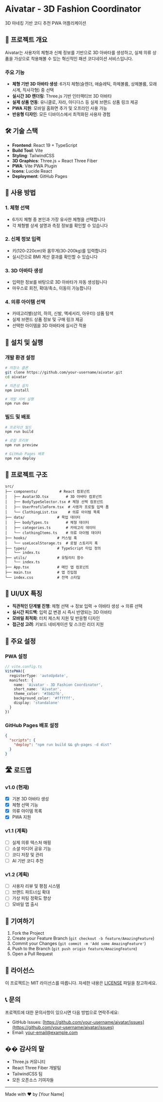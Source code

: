 # Aivatar - 3D Fashion Coordinator

3D 마네킹 기반 코디 추천 PWA 어플리케이션

## 🎯 프로젝트 개요

Aivatar는 사용자의 체형과 신체 정보를 기반으로 3D 아바타를 생성하고, 실제 의류 상품을 가상으로 착용해볼 수 있는 혁신적인 패션 코디네이션 서비스입니다.

### 주요 기능

- **체형 기반 3D 아바타 생성**: 6가지 체형(슬렌더, 애슬레틱, 하체볼륨, 상체볼륨, 모래시계, 직사각형) 중 선택
- **실시간 3D 렌더링**: Three.js 기반 인터랙티브 3D 아바타
- **실제 상품 연동**: 유니클로, 자라, 아디다스 등 실제 브랜드 상품 링크 제공
- **PWA 지원**: 모바일 홈화면 추가 및 오프라인 사용 가능
- **반응형 디자인**: 모든 디바이스에서 최적화된 사용자 경험

## 🛠️ 기술 스택

- **Frontend**: React 19 + TypeScript
- **Build Tool**: Vite
- **Styling**: TailwindCSS
- **3D Graphics**: Three.js + React Three Fiber
- **PWA**: Vite PWA Plugin
- **Icons**: Lucide React
- **Deployment**: GitHub Pages

## 📱 사용 방법

### 1. 체형 선택
- 6가지 체형 중 본인과 가장 유사한 체형을 선택합니다
- 각 체형별 상세 설명과 측정 정보를 확인할 수 있습니다

### 2. 신체 정보 입력
- 키(120-220cm)와 몸무게(30-200kg)를 입력합니다
- 실시간으로 BMI 계산 결과를 확인할 수 있습니다

### 3. 3D 아바타 생성
- 입력한 정보를 바탕으로 3D 아바타가 자동 생성됩니다
- 마우스로 회전, 확대/축소, 이동이 가능합니다

### 4. 의류 아이템 선택
- 카테고리별(상의, 하의, 신발, 액세서리, 아우터) 상품 탐색
- 실제 브랜드 상품 정보 및 구매 링크 제공
- 선택한 아이템을 3D 아바타에 실시간 적용

## 🚀 설치 및 실행

### 개발 환경 설정

```bash
# 저장소 클론
git clone https://github.com/your-username/aivatar.git
cd aivatar

# 의존성 설치
npm install

# 개발 서버 실행
npm run dev
```

### 빌드 및 배포

```bash
# 프로덕션 빌드
npm run build

# 로컬 프리뷰
npm run preview

# GitHub Pages 배포
npm run deploy
```

## 📁 프로젝트 구조

```
src/
├── components/          # React 컴포넌트
│   ├── Avatar3D.tsx        # 3D 아바타 컴포넌트
│   ├── BodyTypeSelector.tsx # 체형 선택 컴포넌트
│   ├── UserProfileForm.tsx  # 사용자 프로필 입력 폼
│   └── ClothingList.tsx     # 의류 아이템 목록
├── data/               # 목업 데이터
│   ├── bodyTypes.ts        # 체형 데이터
│   ├── categories.ts       # 카테고리 데이터
│   └── clothingItems.ts    # 의류 아이템 데이터
├── hooks/              # 커스텀 훅
│   └── useLocalStorage.ts  # 로컬 스토리지 훅
├── types/              # TypeScript 타입 정의
│   └── index.ts
├── utils/              # 유틸리티 함수
│   └── index.ts
├── App.tsx             # 메인 앱 컴포넌트
├── main.tsx            # 앱 진입점
└── index.css           # 전역 스타일
```

## 🎨 UI/UX 특징

- **직관적인 단계별 진행**: 체형 선택 → 정보 입력 → 아바타 생성 → 의류 선택
- **실시간 피드백**: 입력 값 변경 시 즉시 반영되는 3D 아바타
- **모바일 최적화**: 터치 제스처 지원 및 반응형 디자인
- **접근성 고려**: 키보드 네비게이션 및 스크린 리더 지원

## 🔧 주요 설정

### PWA 설정
```typescript
// vite.config.ts
VitePWA({
  registerType: 'autoUpdate',
  manifest: {
    name: 'Aivatar - 3D Fashion Coordinator',
    short_name: 'Aivatar',
    theme_color: '#3b82f6',
    background_color: '#ffffff',
    display: 'standalone'
  }
})
```

### GitHub Pages 배포 설정
```json
{
  "scripts": {
    "deploy": "npm run build && gh-pages -d dist"
  }
}
```

## 🛣️ 로드맵

### v1.0 (현재)
- [x] 기본 3D 아바타 생성
- [x] 체형 선택 기능
- [x] 의류 아이템 목록
- [x] PWA 지원

### v1.1 (계획)
- [ ] 실제 의류 텍스처 매핑
- [ ] 소셜 미디어 공유 기능
- [ ] 코디 저장 및 관리
- [ ] AI 기반 코디 추천

### v1.2 (계획)
- [ ] 사용자 리뷰 및 평점 시스템
- [ ] 브랜드 파트너십 확대
- [ ] 가상 피팅 정확도 향상
- [ ] 모바일 앱 출시

## 🤝 기여하기

1. Fork the Project
2. Create your Feature Branch (`git checkout -b feature/AmazingFeature`)
3. Commit your Changes (`git commit -m 'Add some AmazingFeature'`)
4. Push to the Branch (`git push origin feature/AmazingFeature`)
5. Open a Pull Request

## 📄 라이선스

이 프로젝트는 MIT 라이선스를 따릅니다. 자세한 내용은 [LICENSE](LICENSE) 파일을 참고하세요.

## 📞 문의

프로젝트에 대한 문의사항이 있으시면 다음 방법으로 연락주세요:

- GitHub Issues: [https://github.com/your-username/aivatar/issues](https://github.com/your-username/aivatar/issues)
- Email: your-email@example.com

## �� 감사의 말

- Three.js 커뮤니티
- React Three Fiber 개발팀
- TailwindCSS 팀
- 모든 오픈소스 기여자들

---

Made with ❤️ by [Your Name]
